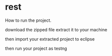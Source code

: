 # rest

How to run the project.

download the zipped file
extract it to your machine

then import your extracted project to eclipse

then run your project as testng
